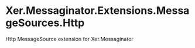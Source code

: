 # Xer.Messaginator.Extensions.MessageSources.Http
Http MessageSource extension for Xer.Messaginator
